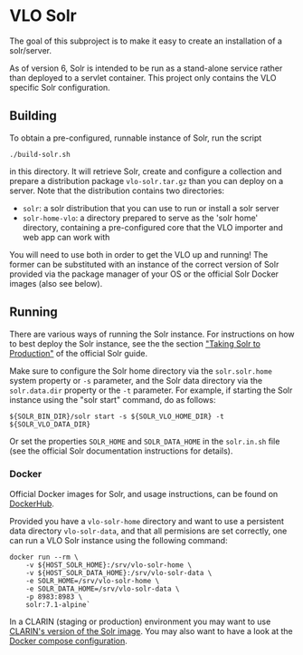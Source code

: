 # VLO Solr

The goal of this subproject is to make it easy to create an installation of a solr/server.

As of version 6, Solr is intended to be run as a stand-alone service rather than deployed
to a servlet container. This project only contains the VLO specific Solr configuration.

## Building

To obtain a pre-configured, runnable instance of Solr, run the script

```
./build-solr.sh
```

in this directory. It will retrieve Solr, create and configure a collection and prepare
a distribution package `vlo-solr.tar.gz` than you can deploy on a server.  Note
that the distribution contains two directories:

- `solr`: a solr distribution that you can use to run or install a solr server
- `solr-home-vlo`: a directory prepared to serve as the 'solr home' directory, containing
a pre-configured core that the VLO importer and web app can work with

You will need to use both in order to get the VLO up and running! The former can be
substituted with an instance of the correct version of Solr provided via the package
manager of your OS or the official Solr Docker images (also see below).

## Running

There are various ways of running the Solr instance. For instructions on how to best 
deploy the Solr instance, see the the section 
["Taking Solr to Production"](https://lucene.apache.org/solr/guide/7_0/taking-solr-to-production.html#taking-solr-to-production)
of the official Solr guide.

Make sure to configure the Solr home directory via the `solr.solr.home` system property
or `-s` parameter, and the Solr data directory via the `solr.data.dir` property or the
`-t` parameter. For example, if starting the Solr instance using the "solr start" command,
do as follows:

```
${SOLR_BIN_DIR}/solr start -s ${SOLR_VLO_HOME_DIR} -t ${SOLR_VLO_DATA_DIR}
```

Or set the properties `SOLR_HOME` and `SOLR_DATA_HOME` in the `solr.in.sh` file (see 
the official Solr documentation instructions for details).

### Docker

Official Docker images for Solr, and usage instructions, can be found on
[DockerHub](https://hub.docker.com/_/solr/).
	
Provided you have a `vlo-solr-home` directory and want to use a persistent data directory
`vlo-solr-data`, and that all permisions are set correctly, one can run a VLO Solr 
instance using the following command:

```
docker run --rm \
	-v ${HOST_SOLR_HOME}:/srv/vlo-solr-home \
	-v ${HOST_SOLR_DATA_HOME}:/srv/vlo-solr-data \
	-e SOLR_HOME=/srv/vlo-solr-home \
	-e SOLR_DATA_HOME=/srv/vlo-solr-data \
	-p 8983:8983 \
	solr:7.1-alpine`
```

In a CLARIN (staging or production) environment you may want to use 
[CLARIN's version of the Solr image](https://gitlab.com/CLARIN-ERIC/docker-solr). You
may also want to have a look at the 
[Docker compose configuration](https://gitlab.com/CLARIN-ERIC/compose_vlo).
